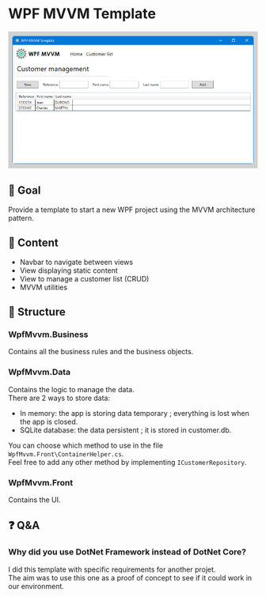 # WPF MVVM Template

![Screenshot of the app](./screenshot.png)

## 🎯 Goal

Provide a template to start a new WPF project using the MVVM architecture pattern.

## 💼 Content

- Navbar to navigate between views
- View displaying static content
- View to manage a customer list (CRUD)
- MVVM utilities

## 🔎 Structure

### WpfMvvm.Business

Contains all the business rules and the business objects.

### WpfMvvm.Data

Contains the logic to manage the data.  
There are 2 ways to store data:

- In memory: the app is storing data temporary ; everything is lost when the app is closed.
- SQLite database: the data persistent ; it is stored in customer.db.

You can choose which method to use in the file `WpfMvvm.Front\ContainerHelper.cs`.  
Feel free to add any other method by implementing `ICustomerRepository`.

### WpfMvvm.Front

Contains the UI.

## ❓ Q&A

### Why did you use DotNet Framework instead of DotNet Core?

I did this template with specific requirements for another projet.  
The aim was to use this one as a proof of concept to see if it could work in our environment.
